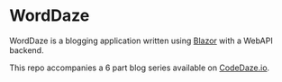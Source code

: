 # WordDaze
WordDaze is a blogging application written using [Blazor](https://blazor.net) with a WebAPI backend.

This repo accompanies a 6 part blog series available on [CodeDaze.io](https://codedaze.io/building-a-blogging-app-with-blazor-getting-setup).
